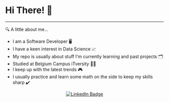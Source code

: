 # Hi There! :wave:
---

:mag: A little about me...

- I am a Software Developer :desktop_computer:
- I have a keen interest in Data Science :chart_with_upwards_trend:
- My repo is usually about stuff I'm currently learning and past projects :card_index_dividers:
- Studied at Belgium Campus iTversity :man_student:
- I keep up with the latest trends :video_game:
- I usually practice and learn some math on the side to keep my skills sharp :heavy_check_mark:

<div align="center">
 <a href="https://linkedin.com/in/aobakwe-sokhela-674287214/"><img src="https://img.shields.io/badge/LinkedIn-blue?style=for-the-badge&logo=linkedin&logoColor=white" alt="LinkedIn Badge"/> </a>
</div>